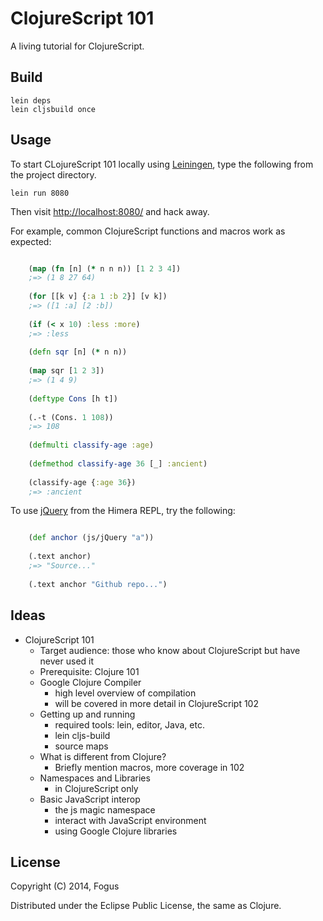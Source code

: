 # ClojureScript 101

A living tutorial for ClojureScript.

## Build

    lein deps
	lein cljsbuild once

## Usage

To start CLojureScript 101 locally using [Leiningen](https://github.com/technomancy/leiningen), type the following from the project directory.

    lein run 8080

Then visit <http://localhost:8080/> and hack away.

For example, common ClojureScript functions and macros work as expected:

```clojure

    (map (fn [n] (* n n n)) [1 2 3 4])
	;=> (1 8 27 64)
	
	(for [[k v] {:a 1 :b 2}] [v k])
	;=> ([1 :a] [2 :b])
	
	(if (< x 10) :less :more)
	;=> :less
	
	(defn sqr [n] (* n n))
	
	(map sqr [1 2 3])
	;=> (1 4 9)
	
	(deftype Cons [h t])
	
	(.-t (Cons. 1 108))
	;=> 108
	
	(defmulti classify-age :age)
	
	(defmethod classify-age 36 [_] :ancient)
	
	(classify-age {:age 36})
	;=> :ancient
```

To use [jQuery](http://jquery.com) from the Himera REPL, try the following:

```clojure

    (def anchor (js/jQuery "a"))
	
	(.text anchor)
	;=> "Source..."
	
	(.text anchor "Github repo...")
```

## Ideas

* ClojureScript 101
    * Target audience: those who know about ClojureScript but have never used it
    * Prerequisite: Clojure 101
    * Google Clojure Compiler
        * high level overview of compilation
        * will be covered in more detail in ClojureScript 102
    * Getting up and running
        * required tools: lein, editor, Java, etc.
        * lein cljs-build
        * source maps
    * What is different from Clojure?
        * Briefly mention macros, more coverage in 102
    * Namespaces and Libraries
        * in ClojureScript only
    * Basic JavaScript interop
        * the js magic namespace
        * interact with JavaScript environment
        * using Google Clojure libraries

## License

Copyright (C) 2014, Fogus

Distributed under the Eclipse Public License, the same as Clojure.

